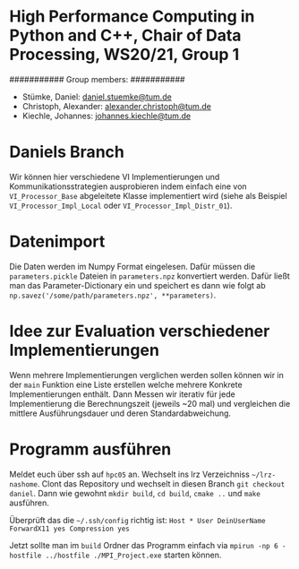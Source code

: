 # High Performance Computing in Python and C++, Chair of Data Processing, WS20/21, Group 1

###########
Group members:
###########
- Stümke, Daniel: 			daniel.stuemke@tum.de
- Christoph, Alexander:     alexander.christoph@tum.de
- Kiechle, Johannes: 		johannes.kiechle@tum.de

# Daniels Branch

Wir können hier verschiedene VI Implementierungen und Kommunikationsstrategien ausprobieren indem einfach eine von `VI_Processor_Base` abgeleitete Klasse implementiert wird (siehe als Beispiel `VI_Processor_Impl_Local` oder `VI_Processor_Impl_Distr_01`). 

# Datenimport

Die Daten werden im Numpy Format eingelesen. Dafür müssen die `parameters.pickle` Dateien in `parameters.npz` konvertiert werden. Dafür ließt man das Parameter-Dictionary ein und speichert es dann wie folgt ab `np.savez('/some/path/parameters.npz', **parameters)`.

# Idee zur Evaluation verschiedener Implementierungen

Wenn mehrere Implementierungen verglichen werden sollen können wir in der `main` Funktion eine Liste erstellen welche mehrere Konkrete Implementierungen enthält. Dann Messen wir iterativ für jede Implementierung die Berechnungszeit (jeweils ~20 mal) und vergleichen die mittlere Ausführungsdauer und deren Standardabweichung.

# Programm ausführen

Meldet euch über ssh auf `hpc05` an. Wechselt ins lrz Verzeichniss `~/lrz-nashome`. Clont das Repository und wechselt in diesen Branch `git checkout daniel`.
Dann wie gewohnt `mkdir build`, `cd build`, `cmake ..` und `make` ausführen. 

Überprüft das die `~/.ssh/config` richtig ist:
``
Host *
        User DeinUserName
        ForwardX11 yes
        Compression yes
``

Jetzt sollte man im `build` Ordner das Programm einfach via `mpirun -np 6 -hostfile ../hostfile ./MPI_Project.exe` starten können.

